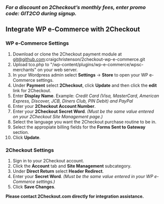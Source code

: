 ### _For a discount on 2Checkout’s monthly fees, enter promo code:  GIT2CO  during signup._

Integrate WP e-Commerce with 2Checkout
----------------------------------------

### WP e-Commerce Settings

1. Download or clone the 2Checkout payment module at git@github.com:craigchristenson/2checkout-wp-e-commerce.git
2. Upload tco.php to "/wp-content/plugins/wp-e-commerce/wpsc-merchants" on your web server.
3. In your Wordpress admin select **Settings** -> **Store** to open your WP e-Commerce settings.
4. Under **Payment** select **2Checkout**, click **Update** and then click the **edit** link for 2Checkout.
5. Enter **Display Name**. Example: _Credit Card (Visa, MasterCard, American Express, Discover, JCB, Diners Club, PIN Debit) and PayPal_
6. Enter your **2Checkout Account Number**. 
7. Enter your **2Checkout Secret Word**. _(Must be the same value entered on your 2Checkout Site Management page.)_
8. Select the language you want the 2Checkout purchase routine to be in.
9. Select the appropiate billing fields for the **Forms Sent to Gateway** section.
10. Click **Update**.

### 2Checkout Settings

1. Sign in to your 2Checkout account. 
2. Click the **Account** tab and **Site Management** subcategory. 
3. Under **Direct Return** select **Header Redirect**.
4. Enter your **Secret Word**. _(Must be the same value entered in your WP e-Commerce settings.)_
5. Click **Save Changes**. 

**Please contact 2Checkout.com directly for integration assistance.**